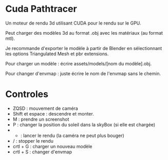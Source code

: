 # Cuda Pathtracer

Un moteur de rendu 3d utilisant CUDA pour le rendu sur le GPU.

Peut charger des modèles 3d au format .obj avec les matériaux (au format mtl). 

Je recommande d'exporter le modèle à partir de Blender en sélectionnant les options Triangulated Mesh et pbr extensions. 

Pour charger un modèle : écrire assets/models/[nom du modèle].obj. 

Pour changer d'envmap : juste écrire le nom de l'envmap sans le chemin. 

# Controles 

- ZQSD : mouvement de caméra 
- Shift et espace : descendre et monter. 
- M : prendre un screenshot
- P : changer la position du soleil dans la skyBox (si elle est chargée) 
- * : lancer le rendu (la caméra ne peut plus bouger)
- / : stopper le rendu
- crtl + G : charger un nouveau modèle
- crtl + S : changer d'envmap
